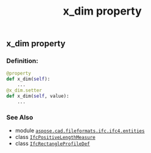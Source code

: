 ﻿---
title: x_dim property
second_title: Aspose.CAD for Python via .NET API References
description: 
type: docs
weight: 90
url: /python-net/aspose.cad.fileformats.ifc.ifc4.entities/ifcrectangleprofiledef/x_dim/
is_root: false
---

## x_dim property

### Definition:
```python
@property
def x_dim(self):
    ...
@x_dim.setter
def x_dim(self, value):
    ...
```

### See Also
* module [`aspose.cad.fileformats.ifc.ifc4.entities`](../../)
* class [`IfcPositiveLengthMeasure`](/cad/python-net/aspose.cad.fileformats.ifc.ifc4.types/ifcpositivelengthmeasure)
* class [`IfcRectangleProfileDef`](/cad/python-net/aspose.cad.fileformats.ifc.ifc4.entities/ifcrectangleprofiledef)
